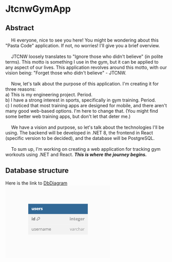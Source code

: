 # JtcnwGymApp

## Abstract
&emsp; Hi everyone, nice to see you here! You might be wondering about this "Pasta Code" application. If not, no worries! I'll give you a brief overview.
<br/><br/>
&emsp; JTCNW loosely translates to "Ignore those who didn't believe" (in polite terms). This motto is something I use in the gym, but it can be applied to any aspect of our lives. This application revolves around this motto, with our vision being: "Forget those who didn't believe" - JTCNW.
<br/><br/>
&emsp;
Now, let's talk about the purpose of this application. I'm creating it for three reasons:
<br/>a) This is my engineering project. Period.
<br/>b) I have a strong interest in sports, specifically in gym training. Period.
<br/>c) I noticed that most training apps are designed for mobile, and there aren't many good web-based options. I'm here to change that. (You might find some better web training apps, but don't let that deter me.)
<br/><br/>
&emsp;
We have a vision and purpose, so let's talk about the technologies I'll be using. The backend will be developed in .NET 8, the frontend in React (specific version to be decided), and the database will be PostgreSQL.
<br/><br/>
&emsp;
To sum up, I'm working on creating a web application for tracking gym workouts using .NET and React. ***This is where the journey begins.***

## Database structure
Here is the link to [DbDiagram](https://dbdiagram.io/d/66aa9c038b4bb5230ee42906)
<br/>
![Database structure image](assets/dbStr.png)



